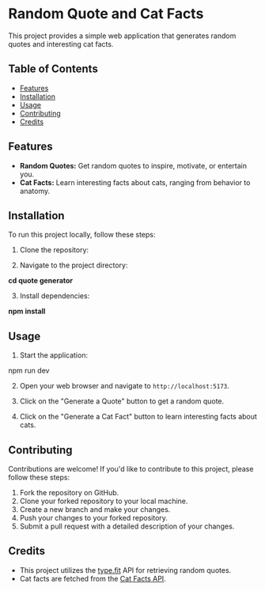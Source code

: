 # Random Quote and Cat Facts

This project provides a simple web application that generates random quotes and interesting cat facts.

## Table of Contents

- [Features](#features)
- [Installation](#installation)
- [Usage](#usage)
- [Contributing](#contributing)
- [Credits](#credits)


## Features

- **Random Quotes:** Get random quotes to inspire, motivate, or entertain you.
- **Cat Facts:** Learn interesting facts about cats, ranging from behavior to anatomy.

## Installation

To run this project locally, follow these steps:

1. Clone the repository:

2. Navigate to the project directory:

**cd quote generator**


3. Install dependencies:

**npm install**


## Usage

1. Start the application:

npm run dev


2. Open your web browser and navigate to `http://localhost:5173`.

3. Click on the "Generate a Quote" button to get a random quote.
   
4. Click on the "Generate a Cat Fact" button to learn interesting facts about cats.

## Contributing

Contributions are welcome! If you'd like to contribute to this project, please follow these steps:

1. Fork the repository on GitHub.
2. Clone your forked repository to your local machine.
3. Create a new branch and make your changes.
4. Push your changes to your forked repository.
5. Submit a pull request with a detailed description of your changes.

## Credits

- This project utilizes the [type.fit](https://type.fit/api/quotes) API for retrieving random quotes.
- Cat facts are fetched from the [Cat Facts API](https://catfact.ninja/fact).




